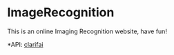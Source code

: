 # ImageRecognition
This is an online Imaging Recognition website, have fun!

*API: [clarifai](https://www.clarifai.com/)
